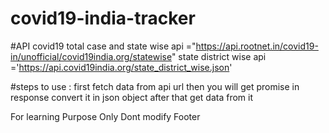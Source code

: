# covid19-india-tracker

#API
covid19 total case and state wise api ="https://api.rootnet.in/covid19-in/unofficial/covid19india.org/statewise"
state district wise api ='https://api.covid19india.org/state_district_wise.json'

#steps to use :
first fetch data from api url 
then you will get promise in response convert it in json object
after that get data from it 


For learning Purpose Only  Dont modify Footer
